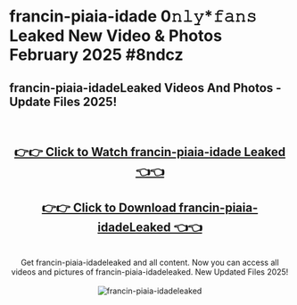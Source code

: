 # francin-piaia-idade 0𝚗𝚕𝚢*𝚏𝚊𝚗𝚜 Leaked New Video & Photos February 2025 #8ndcz

<h2>francin-piaia-idadeLeaked Videos And Photos - Update Files 2025!</h2>
<br>
<div align="center">
<h2><a href="https://mediaupload.pro?title=francin-piaia-idade&ref=11F" rel="nofollow">👉👉 Click to Watch francin-piaia-idade Leaked 👈👈</a></h2>
<h2><a href="https://mediaupload.pro?title=francin-piaia-idade&ref=11F" rel="nofollow">👉👉 Click to Download francin-piaia-idadeLeaked 👈👈</a></h2>
<br>
Get francin-piaia-idadeleaked and all content. Now you can access all videos and pictures of francin-piaia-idadeleaked. New Updated Files 2025!
<br>
<br>
<a href="https://mediaupload.pro?title=francin-piaia-idade&ref=11F" rel="nofollow" data-target="animated-image.originalLink"><img src="https://i.ibb.co/Gkj2r4b/banner.png" alt="francin-piaia-idadeleaked" style="max-width: 100%; display: inline-block;" data-target="animated-image.originalImage"></a>
</div>
<br>

